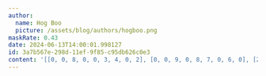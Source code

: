 ```yaml
---
author:
  name: Hog Boo
  picture: /assets/blog/authors/hogboo.png
maskRate: 0.43
date: 2024-06-13T14:00:01.998127
id: 3a7b567e-298d-11ef-9f85-c95db626c0e3
content: '[[0, 0, 8, 0, 0, 3, 4, 0, 2], [0, 0, 9, 0, 8, 7, 0, 6, 0], [2, 3, 0, 0, 5, 0, 8, 7, 9], [1, 4, 5, 3, 7, 2, 0, 8, 6], [0, 7, 6, 1, 9, 5, 3, 2, 0], [0, 9, 0, 8, 0, 0, 0, 0, 0], [0, 2, 7, 0, 0, 0, 6, 4, 0], [5, 8, 0, 7, 6, 0, 2, 3, 1], [6, 1, 3, 4, 0, 0, 5, 0, 0]]'
---
```


